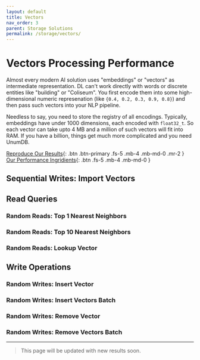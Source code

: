 ```yaml
---
layout: default
title: Vectors
nav_order: 3
parent: Storage Solutions
permalink: /storage/vectors/
---
```


# Vectors Processing Performance

Almost every modern AI solution uses "embeddings" or "vectors" as intermediate representation. DL can't work directly with words or discrete entities like "building" or "Coliseum". You first encode them into some high-dimensional numeric represenation (like `{0.4, 0.2, 0.3, 0.9, 0.8}`) and then pass such vectors into your NLP pipeline.

Needless to say, you need to store the registry of all encodings. Typically, embeddings have under 1000 dimensions, each encoded with `float32_t`. So each vector can take upto 4 MB and a million of such vectors will fit into RAM. If you have a billion, things get much more complicated and you need UnumDB.

[Reproduce Our Results](https://github.com/unumam/PyStorage){: .btn .btn-primary .fs-5 .mb-4 .mb-md-0 .mr-2 } [Our Performance Ingridients](/storage/recipe){: .btn .fs-5 .mb-4 .mb-md-0 }

## Sequential Writes: Import Vectors

## Read Queries

### Random Reads: Top 1 Nearest Neighbors

### Random Reads: Top 10 Nearest Neighbors

### Random Reads: Lookup Vector

## Write Operations

### Random Writes: Insert Vector

### Random Writes: Insert Vectors Batch

### Random Writes: Remove Vector

### Random Writes: Remove Vectors Batch

---

> This page will be updated with new results soon.
